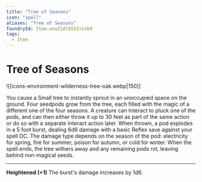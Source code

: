 ```yaml
---
title: "Tree of Seasons"
icon: "spell"
aliases: "Tree of Seasons"
foundryId: Item.onwZ1AlDS5ZsVvb9
tags:
  - Item
---
```


# Tree of Seasons
![[icons-environment-wilderness-tree-oak.webp|150]]

You cause a Small tree to instantly sprout in an unoccupied space on the ground. Four seedpods grow from the tree, each filled with the magic of a different one of the four seasons. A creature can Interact to pluck one of the pods, and can then either throw it up to 30 feet as part of the same action or do so with a separate Interact action later. When thrown, a pod explodes in a 5 foot burst, dealing 6d6 damage with a basic Reflex save against your spell DC. The damage type depends on the season of the pod: electricity for spring, fire for summer, poison for autumn, or cold for winter. When the spell ends, the tree withers away and any remaining pods rot, leaving behind non-magical seeds.

* * *

**Heightened (+1)** The burst's damage increases by 1d6.
